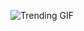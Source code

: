 ![Trending GIF](https://media4.giphy.com/media/v1.Y2lkPThiYjIxNzcyampkc3dkbnpmeXQzaTRpM2Z0bjQxZm5zbThqc285cWtpeGxxamxwdSZlcD12MV9naWZzX3NlYXJjaCZjdD1n/CuuSHzuc0O166MRfjt/giphy.gif)
